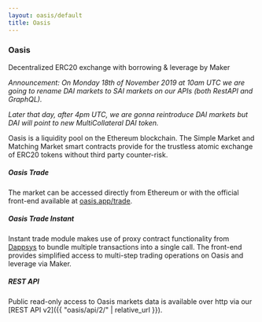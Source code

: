 ```yaml
---
layout: oasis/default
title: Oasis
---
```


### Oasis

<p class="lead">
  Decentralized ERC20 exchange with borrowing & leverage by Maker
</p>

_Announcement: On Monday 18th of November 2019 at 10am UTC we are going to rename DAI markets to SAI markets on our APIs (both RestAPI and GraphQL)._

_Later that day, after 4pm UTC, we are gonna reintroduce DAI markets but DAI will point to new MultiCollateral DAI token._

Oasis is a liquidity pool on the Ethereum blockchain. The Simple Market and
Matching Market smart contracts provide for the trustless atomic exchange of
ERC20 tokens without third party counter-risk.

##### Oasis Trade

The market can be accessed directly from Ethereum or with
the official front-end available at [oasis.app/trade](https://oasis.app/trade).

##### Oasis Trade Instant

Instant trade module makes use of proxy contract functionality from
[Dappsys](https://dapp.tools/dappsys) to bundle multiple transactions into a
single call. The front-end provides simplified access to multi-step
trading operations on Oasis and leverage via Maker.

##### REST API

Public read-only access to Oasis markets data is available over http via our
[REST API v2]({{ "oasis/api/2/" | relative_url }}).
